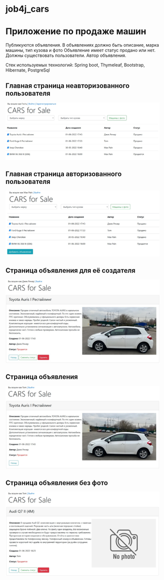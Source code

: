 # job4j_cars

# Приложение по продаже машин #
Публикуются объявления. В объявлениях должно быть описание, марка машины, тип кузова и фото
Объявление имеет статус продано или нет.
Должны существовать пользователи. Автор объявления.

Стек используемых технологий: Spring boot, Thymeleaf, Bootstrap, Hibernate, PostgreSql

## Главная страница неавторизованного пользователя ##
![Главная страница неавторизованного пользователя](https://github.com/Koregin/job4j_cars/raw/master/images/index2.jpg)


## Главная страница авторизованного пользователя ##
![Главная страница авторизованного пользователя](https://github.com/Koregin/job4j_cars/raw/master/images/index1.jpg)


## Страница объявления для её создателя ##
![Страница объявления для её создателя](https://github.com/Koregin/job4j_cars/raw/master/images/carInfo1.jpg)


## Страница объявления ##
![Страница объявления](https://github.com/Koregin/job4j_cars/raw/master/images/carInfo2.jpg)


## Страница объявления без фото ##
![Страница объявления без фото](https://github.com/Koregin/job4j_cars/raw/master/images/carInfo3.jpg)